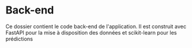 # Back-end

Ce dossier contient le code back-end de l'application. Il est construit avec FastAPI pour la mise à disposition des données et scikit-learn pour les prédictions